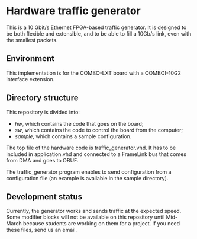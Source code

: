 Hardware traffic generator
==========================

This is a 10 Gbit/s Ethernet FPGA-based traffic generator. It is designed to be both flexible and extensible, and to be able to fill a 10Gb/s link, even with the smallest packets.

Environment
-----------

This implementation is for the COMBO-LXT board with a COMBOI-10G2 interface extension.

Directory structure
-------------------

This repository is divided into:
* _hw_, which contains the code that goes on the board;
* _sw_, which contains the code to control the board from the computer;
* _sample_, which contains a sample configuration.

The top file of the hardware code is traffic\_generator.vhd. It has to be included in application.vhd and connected to a FrameLink bus that comes from DMA and goes to OBUF.

The traffic\_generator program enables to send configuration from a configuration file (an example is available in the sample directory).

Development status
------------------

Currently, the generator works and sends traffic at the expected speed. Some modifier blocks will not be available on this repository until Mid-March because students are working on them for a project. If you need these files, send us an email.
